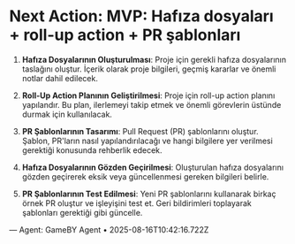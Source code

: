 # Next Action: MVP: Hafıza dosyaları + roll-up action + PR şablonları

1. **Hafıza Dosyalarının Oluşturulması**: Proje için gerekli hafıza dosyalarının taslağını oluştur. İçerik olarak proje bilgileri, geçmiş kararlar ve önemli notlar dahil edilecek.

2. **Roll-Up Action Planının Geliştirilmesi**: Proje için roll-up action planını yapılandır. Bu plan, ilerlemeyi takip etmek ve önemli görevlerin üstünde durmak için kullanılacak.

3. **PR Şablonlarının Tasarımı**: Pull Request (PR) şablonlarını oluştur. Şablon, PR'ların nasıl yapılandırılacağı ve hangi bilgilere yer verilmesi gerektiği konusunda rehberlik edecek.

4. **Hafıza Dosyalarının Gözden Geçirilmesi**: Oluşturulan hafıza dosyalarını gözden geçirerek eksik veya güncellenmesi gereken bilgileri belirle.

5. **PR Şablonlarının Test Edilmesi**: Yeni PR şablonlarını kullanarak birkaç örnek PR oluştur ve işleyişini test et. Geri bildirimleri toplayarak şablonları gerektiği gibi güncelle.

— Agent: GameBY Agent • 2025-08-16T10:42:16.722Z
